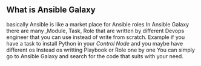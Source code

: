 ## What is Ansible Galaxy
basically Ansible is like a market place for Ansible roles In Ansible Galaxy there are many ,Module, Task, Role that are written by different Devops engineer that you can use instead of write from scratch.
Example if you have a task to install Python in your *Control Node* and you maybe have different os Instead os writting Playbook or Role one by one You can simply go to Ansible Galaxy and search for the code that suits with your need.
